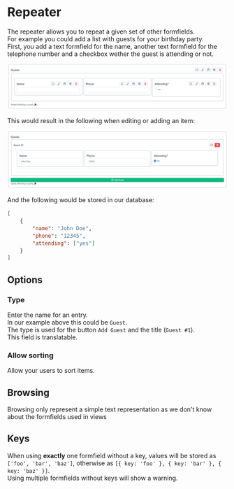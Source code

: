 # Repeater

The repeater allows you to repeat a given set of other formfields.  
For example you could add a list with guests for your birthday party.  
First, you add a text formfield for the name, another text formfield for the telephone number and a checkbox wether the guest is attending or not.

![Repeater in the BREAD builder](../.gitbook/assets/formfields/repeater/repeater-builder.png) 

This would result in the following when editing or adding an item:

![Repeater in a BREAD](../.gitbook/assets/formfields/repeater/repeater-bread.png) 

And the following would be stored in our database:

```json
[
    {
        "name": "John Doe",
        "phone": "12345",
        "attending": ["yes"]
    }
]
```

## Options

### Type

Enter the name for an entry.    
In our example above this could be `Guest`.  
The type is used for the button `Add Guest` and the title (`Guest #1`).  
This field is translatable.

### Allow sorting

Allow your users to sort items.

## Browsing

Browsing only represent a simple text representation as we don't know about the formfields used in views

## Keys

When using **exactly** one formfield without a key, values will be stored as `['foo', 'bar', 'baz']`, otherwise as `[{ key: 'foo' }, { key: 'bar' }, { key: 'baz' }]`.  
Using multiple formfields without keys will show a warning.
